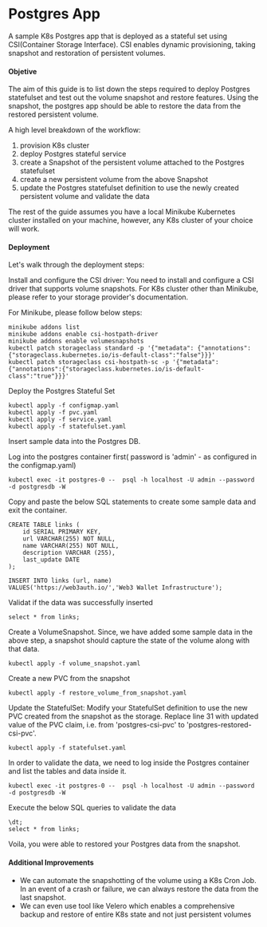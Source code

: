 # Postgres App

A sample K8s Postgres app that is deployed as a stateful set using CSI(Container Storage Interface). CSI enables dynamic provisioning, taking snapshot and restoration of persistent volumes.

#### Objetive
The aim of this guide is to list down the steps required to deploy Postgres statefulset and test out the volume snapshot and restore features. Using the snapshot, the postgres app should be able to restore the data from the restored persistent volume.

A high level breakdown of the workflow:

1. provision K8s cluster
2. deploy Postgres stateful service 
3. create a Snapshot of the persistent volume attached to the Postgres statefulset 
4. create a new persistent volume from the above Snapshot
4. update the Postgres statefulset definition to use the newly created persistent volume and validate the data

The rest of the guide assumes you have a local Minikube Kubernetes cluster installed on your machine, however, any K8s cluster of your choice will work.

#### Deployment

Let's walk through the deployment steps:

Install and configure the CSI driver: You need to install and configure a CSI driver that supports volume snapshots. For K8s cluster other than Minikube, please refer to your storage provider's documentation.

For Minikube, please follow below steps:

```
minikube addons list
minikube addons enable csi-hostpath-driver
minikube addons enable volumesnapshots
kubectl patch storageclass standard -p '{"metadata": {"annotations":{"storageclass.kubernetes.io/is-default-class":"false"}}}'
kubectl patch storageclass csi-hostpath-sc -p '{"metadata": {"annotations":{"storageclass.kubernetes.io/is-default-class":"true"}}}'
```

Deploy the Postgres Stateful Set

```
kubectl apply -f configmap.yaml
kubectl apply -f pvc.yaml
kubectl apply -f service.yaml
kubectl apply -f statefulset.yaml
```

Insert sample data into the Postgres DB.

Log into the postgres container first( password is 'admin' - as configured in the configmap.yaml)

```
kubectl exec -it postgres-0 --  psql -h localhost -U admin --password -d postgresdb -W
```

Copy and paste the below SQL statements to create some sample data and exit the container.

```
CREATE TABLE links (
    id SERIAL PRIMARY KEY,
    url VARCHAR(255) NOT NULL,
    name VARCHAR(255) NOT NULL,
    description VARCHAR (255),
    last_update DATE
);

INSERT INTO links (url, name)
VALUES('https://web3auth.io/','Web3 Wallet Infrastructure');
```
Validat if the data was successfully inserted

```
select * from links;
```

Create a VolumeSnapshot. Since, we have added some sample data in the above step, a snapshot should capture the state of the volume along with that data.
```
kubectl apply -f volume_snapshot.yaml
```

Create a new PVC from the snapshot

```
kubectl apply -f restore_volume_from_snapshot.yaml
```

Update the StatefulSet: Modify your StatefulSet definition to use the new PVC created from the snapshot as the storage. Replace line 31 with updated value of the PVC claim, i.e. from 'postgres-csi-pvc' to 'postgres-restored-csi-pvc'. 

```
kubectl apply -f statefulset.yaml
```

In order to validate the data, we need to log inside the Postgres container and list the tables and data inside it.

```
kubectl exec -it postgres-0 --  psql -h localhost -U admin --password -d postgresdb -W
```

Execute the below SQL queries to validate the data
```
\dt;
select * from links;
```
Voila, you were able to restored your Postgres data from the snapshot.

#### Additional Improvements
- We can automate the snapshotting of the volume using a K8s Cron Job. In an event of a crash or failure, we can always restore the data from the last snapshot.
- We can even use tool like Velero which enables a comprehensive backup and restore of entire K8s state and not just persistent volumes

